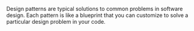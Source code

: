 Design patterns are typical solutions to common problems
in software design. Each pattern is like a blueprint
that you can customize to solve a particular
design problem in your code.

